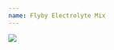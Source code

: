 ```yaml
---
name: Flyby Electrolyte Mix
---
```

<div style="width: 30%; height: auto">
<a href="https://www.amazon.com/dp/B07T6BKXYB/ref=as_li_ss_il?coliid=I1XFX7DX7OAUZH&colid=3A3G5PQI6U2UN&psc=1&ref_=lv_ov_lig_dp_it&linkCode=li2&tag=kombatkitchen-20&linkId=91154b084402126b92f3511d65a593b4&language=en_US" target="_blank"><img border="0" src="//ws-na.amazon-adsystem.com/widgets/q?_encoding=UTF8&ASIN=B07T6BKXYB&Format=_SL160_&ID=AsinImage&MarketPlace=US&ServiceVersion=20070822&WS=1&tag=kombatkitchen-20&language=en_US" ></a><img src="https://ir-na.amazon-adsystem.com/e/ir?t=kombatkitchen-20&language=en_US&l=li2&o=1&a=B07T6BKXYB" width="1" height="1" border="0" alt="" style="border:none !important; margin:0px !important;" />
</div>
